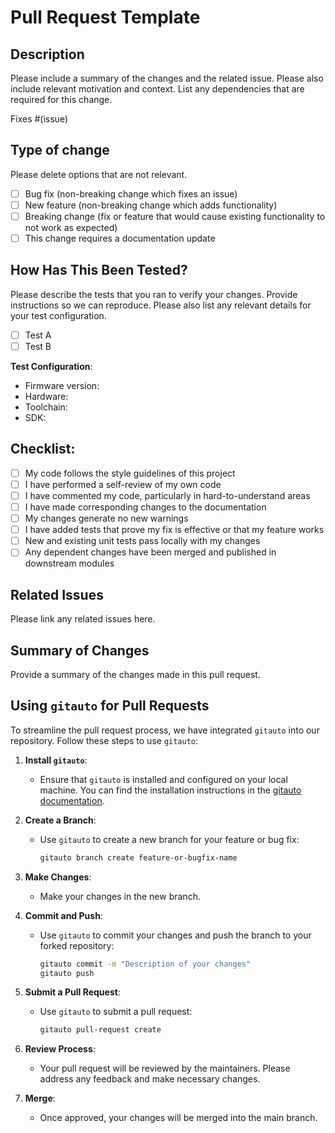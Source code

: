 # Pull Request Template

## Description

Please include a summary of the changes and the related issue. Please also include relevant motivation and context. List any dependencies that are required for this change.

Fixes #(issue)

## Type of change

Please delete options that are not relevant.

- [ ] Bug fix (non-breaking change which fixes an issue)
- [ ] New feature (non-breaking change which adds functionality)
- [ ] Breaking change (fix or feature that would cause existing functionality to not work as expected)
- [ ] This change requires a documentation update

## How Has This Been Tested?

Please describe the tests that you ran to verify your changes. Provide instructions so we can reproduce. Please also list any relevant details for your test configuration.

- [ ] Test A
- [ ] Test B

**Test Configuration**:
* Firmware version:
* Hardware:
* Toolchain:
* SDK:

## Checklist:

- [ ] My code follows the style guidelines of this project
- [ ] I have performed a self-review of my own code
- [ ] I have commented my code, particularly in hard-to-understand areas
- [ ] I have made corresponding changes to the documentation
- [ ] My changes generate no new warnings
- [ ] I have added tests that prove my fix is effective or that my feature works
- [ ] New and existing unit tests pass locally with my changes
- [ ] Any dependent changes have been merged and published in downstream modules

## Related Issues

Please link any related issues here.

## Summary of Changes

Provide a summary of the changes made in this pull request.

## Using `gitauto` for Pull Requests

To streamline the pull request process, we have integrated `gitauto` into our repository. Follow these steps to use `gitauto`:

1. **Install `gitauto`**:
   - Ensure that `gitauto` is installed and configured on your local machine. You can find the installation instructions in the [gitauto documentation](https://example.com/gitauto-docs).

2. **Create a Branch**:
   - Use `gitauto` to create a new branch for your feature or bug fix:
     ```sh
     gitauto branch create feature-or-bugfix-name
     ```

3. **Make Changes**:
   - Make your changes in the new branch.

4. **Commit and Push**:
   - Use `gitauto` to commit your changes and push the branch to your forked repository:
     ```sh
     gitauto commit -m "Description of your changes"
     gitauto push
     ```

5. **Submit a Pull Request**:
   - Use `gitauto` to submit a pull request:
     ```sh
     gitauto pull-request create
     ```

6. **Review Process**:
   - Your pull request will be reviewed by the maintainers. Please address any feedback and make necessary changes.

7. **Merge**:
   - Once approved, your changes will be merged into the main branch.
